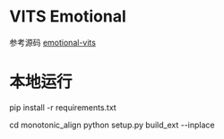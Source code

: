 # VITS Emotional

参考源码 [emotional-vits](https://github.com/innnky/emotional-vits)

# 本地运行
pip install -r requirements.txt

cd monotonic_align
python setup.py build_ext --inplace



